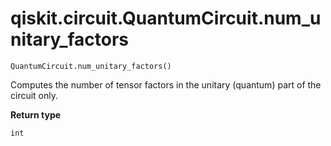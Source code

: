 # qiskit.circuit.QuantumCircuit.num\_unitary\_factors

`QuantumCircuit.num_unitary_factors()`

Computes the number of tensor factors in the unitary (quantum) part of the circuit only.

**Return type**

`int`
